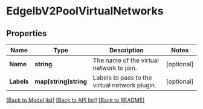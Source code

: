 # EdgelbV2PoolVirtualNetworks

## Properties

Name | Type | Description | Notes
------------ | ------------- | ------------- | -------------
**Name** | **string** | The name of the virtual network to join. | [optional] 
**Labels** | **map[string]string** | Labels to pass to the virtual network plugin. | [optional] 

[[Back to Model list]](../README.md#documentation-for-models) [[Back to API list]](../README.md#documentation-for-api-endpoints) [[Back to README]](../README.md)


